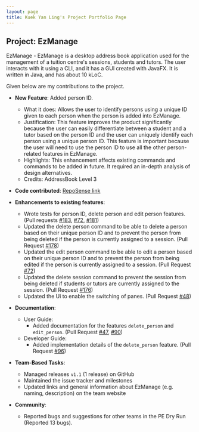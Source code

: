 ```yaml
---
layout: page
title: Kuek Yan Ling's Project Portfolio Page
---
```


## Project: EzManage

EzManage - EzManage is a desktop address book application used for the management of a tuition centre's sessions, students and tutors. The user interacts with it using a CLI, and it has a GUI created with JavaFX. It is written in Java, and has about 10 kLoC.

Given below are my contributions to the project.

* **New Feature**: Added person ID.
  * What it does: Allows the user to identify persons using a unique ID given to each person when the person is added into EzManage.
  * Justification: This feature improves the product significantly because the user can easily differentiate between a student and a tutor based on the person ID and the user can uniquely identify each person using a unique person ID. This feature is important because the user will need to use the person ID to use all the other person-related features in EzManage.
  * Highlights: This enhancement affects existing commands and commands to be added in future. It required an in-depth analysis of design alternatives. 
  * Credits: AddressBook Level 3
  
* **Code contributed**: [RepoSense link](https://nus-cs2103-ay2021s2.github.io/tp-dashboard/?search=&sort=groupTitle&sortWithin=title&since=&timeframe=commit&mergegroup=&groupSelect=groupByRepos&breakdown=false&tabOpen=true&tabType=authorship&tabAuthor=yanlingkuek&tabRepo=AY2021S2-CS2103-W16-4%2Ftp%5Bmaster%5D&authorshipIsMergeGroup=false&authorshipFileTypes=docs~functional-code~test-code~other&authorshipIsBinaryFileTypeChecked=false)

* **Enhancements to existing features**:
  * Wrote tests for person ID, delete person and edit person features. (Pull requests [\#183](https://github.com/AY2021S2-CS2103-W16-4/tp/pull/183), [\#72](https://github.com/AY2021S2-CS2103-W16-4/tp/pull/72), [\#181](https://github.com/AY2021S2-CS2103-W16-4/tp/pull/181))
  * Updated the delete person command to be able to delete a person based on their unique person ID and to prevent the person from being deleted if the person is currently assigned to a session. (Pull Request [\#178](https://github.com/AY2021S2-CS2103-W16-4/tp/pull/178))
  * Updated the edit person command to be able to edit a person based on their unique person ID and to prevent the person from being edited if the person is currently assigned to a session. (Pull Request [\#72](https://github.com/AY2021S2-CS2103-W16-4/tp/pull/72))
  * Updated the delete session command to prevent the session from being deleted if students or tutors are currently assigned to the session. (Pull Request [\#176](https://github.com/AY2021S2-CS2103-W16-4/tp/pull/176))
  * Updated the Ui to enable the switching of panes. (Pull Request [\#48](https://github.com/AY2021S2-CS2103-W16-4/tp/pull/48))

* **Documentation**:
  * User Guide:
    * Added documentation for the features `delete_person` and `edit_person`. (Pull Request [\#47](https://github.com/AY2021S2-CS2103-W16-4/tp/pull/47), [\#90](https://github.com/AY2021S2-CS2103-W16-4/tp/pull/90))
  * Developer Guide:
    * Added implementation details of the `delete_person` feature. (Pull Request [\#96](https://github.com/AY2021S2-CS2103-W16-4/tp/pull/96))

* **Team-Based Tasks**:
  * Managed releases `v1.1` (1 release) on GitHub
  * Maintained the issue tracker and milestones
  * Updated links and general information about EzManage (e.g. naming, description) on the team website

* **Community**:
  * Reported bugs and suggestions for other teams in the PE Dry Run (Reported 13 bugs).
